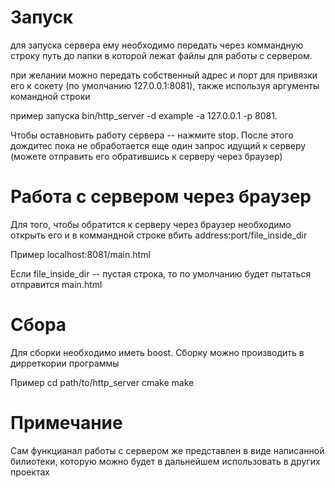 # Запуск
для запуска сервера ему необходимо передать через коммандную строку путь до папки в которой лежат файлы для работы с сервером. 

при желании можно передать собственный адрес и порт для привязки его к сокету (по умолчанию 127.0.0.1:8081), также используя аргументы командной строки

пример запуска bin/http_server -d example -a 127.0.0.1 -p 8081.

Чтобы оставновить работу сервера -- нажмите stop. После этого дождитес пока не обработается еще один запрос идущий к серверу (можете отправить его обратившись к серверу через браузер)

# Работа с сервером через браузер

Для того, чтобы обратится к серверу через браузер необходимо открыть его и в коммандной строке вбить address:port/file_inside_dir

Пример localhost:8081/main.html

Если file_inside_dir -- пустая строка, то по умолчанию будет пытаться отправится main.html 

# Сбора 
Для сборки необходимо иметь boost. Сборку можно производить в дирреткории программы

Пример
cd path/to/http_server
cmake
make

# Примечание
Сам функцианал работы с сервером же  представлен в виде написанной билиотеки, которую можно будет в дальнейшем использовать в других проектах
